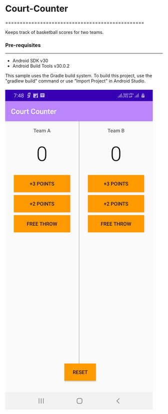 # Court-Counter
================================================

Keeps track of basketball scores for two teams.

### Pre-requisites
--------------

- Android SDK v30
- Android Build Tools v30.0.2

This sample uses the Gradle build system. To build this project, use the
"gradlew build" command or use "Import Project" in Android Studio.


#### ![homescreen](images/homescreen.jpg)
